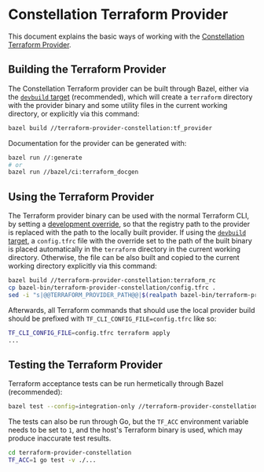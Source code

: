 # Constellation Terraform Provider

This document explains the basic ways of working with the [Constellation Terraform Provider](../../terraform-provider-constellation/).

## Building the Terraform Provider

The Constellation Terraform provider can be built through Bazel, either via the [`devbuild` target](./build-develop-deploy.md) (recommended), which will create a `terraform` directory
with the provider binary and some utility files in the current working directory, or explicitly via this command:

```bash
bazel build //terraform-provider-constellation:tf_provider
```

Documentation for the provider can be generated with:

```bash
bazel run //:generate
# or
bazel run //bazel/ci:terraform_docgen
```

## Using the Terraform Provider

The Terraform provider binary can be used with the normal Terraform CLI, by setting a [development override](https://developer.hashicorp.com/terraform/cli/config/config-file#development-overrides-for-provider-developers),
so that the registry path to the provider is replaced with the path to the locally built provider. If using the [`devbuild` target](./build-develop-deploy.md), a `config.tfrc` file with the override set to the path
of the built binary is placed automatically in the `terraform` directory in the current working directory. Otherwise, the file can be also built and copied to the current working directory explicitly via this command:

```bash
bazel build //terraform-provider-constellation:terraform_rc
cp bazel-bin/terraform-provider-constellation/config.tfrc .
sed -i "s|@@TERRAFORM_PROVIDER_PATH@@|$(realpath bazel-bin/terraform-provider-constellation/tf_provider_/tf_provider)|g" config.tfrc
```

Afterwards, all Terraform commands that should use the local provider build should be prefixed with `TF_CLI_CONFIG_FILE=config.tfrc` like so:

```bash
TF_CLI_CONFIG_FILE=config.tfrc terraform apply
...
```

## Testing the Terraform Provider

Terraform acceptance tests can be run hermetically through Bazel (recommended):

```bash
bazel test --config=integration-only //terraform-provider-constellation/internal/provider:provider_test
```

The tests can also be run through Go, but the `TF_ACC` environment variable needs to be set to `1`, and the host's Terraform binary is used, which may produce inaccurate test results.

```bash
cd terraform-provider-constellation
TF_ACC=1 go test -v ./...
```
